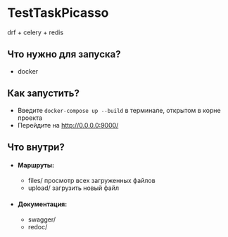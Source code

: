 # TestTaskPicasso
drf + celery + redis

## Что нужно для запуска? 
- docker

## Как запустить? 
- Введите ```docker-compose up --build``` в терминале, открытом в корне проекта
- Перейдите на http://0.0.0.0:9000/

## Что внутри?
- #### Маршруты:
    + files/  просмотр всех загруженных файлов
    + upload/ загрузить новый файл
  
- #### Документация:
  + swagger/
  + redoc/
